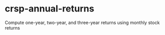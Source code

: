 # crsp-annual-returns
Compute one-year, two-year, and three-year returns using monthly stock returns
